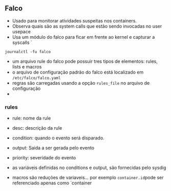 ## Falco

- Usado para monitorar atividades suspeitas nos containers.
- Observa quais são as system calls que estão sendo invocadas no user usepace
- Usa um módulo do falco para ficar em frente ao kernel e capturar a syscalls
`
```shell
journalctl -fu falco
```

- um arquivo rule do falco pode possuir tres tipos de elementos: rules, lists e macros
- o arquivo de configuração padrão do falco está localizado em `/etc/falco/falco.yaml`
- regras são carregadas usando a opção `rules_file` no arquivo de configuração
- 
### rules
- rule: nome da rule
- desc: descrição da rule
- condition: quando o evento será disparado.
- output: Saida a ser gerada pelo evento
- priority: severidade do evento

- as variáveis definidas no conditions e output, são fornecidas pelo sysdig
- macros são reduções de variaveis... por exemplo `container.id`pode ser referenciado apenas como `container


